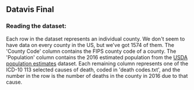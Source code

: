 ## Datavis Final

### Reading the dataset:
Each row in the dataset represents an individual county. We don't seem to have data on every county in the US, but we've got 1574 of them.
The 'County Code' column contains the FIPS county code of a county.
The 'Population' column contains the 2016 estimated population from the [USDA population estimates](https://www.ers.usda.gov/data-products/county-level-data-sets/download-data/) dataset.
Each remaining column represents one of the ICD-10 113 selected causes of death, coded in 'death codes.txt', and the number in the row is the number of deaths in the county in 2016 due to that cause.